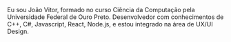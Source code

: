 Eu sou João Vitor, formado no curso Ciência da Computação pela Universidade Federal de Ouro Preto. Desenvolvedor com conhecimentos de C++, C#, Javascript, React, Node.js, e estou integrado na área de UX/UI Design. 
<!---
svjoaog/svjoaog is a ✨ special ✨ repository because its `README.md` (this file) appears on your GitHub profile.
You can click the Preview link to take a look at your changes.
--->
